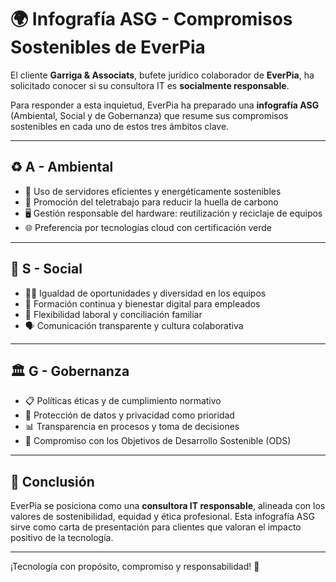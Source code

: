 # 🌍 Infografía ASG - Compromisos Sostenibles de EverPia

El cliente **Garriga & Associats**, bufete jurídico colaborador de **EverPia**, ha solicitado conocer si su consultora IT es **socialmente responsable**.

Para responder a esta inquietud, EverPia ha preparado una **infografía ASG** (Ambiental, Social y de Gobernanza) que resume sus compromisos sostenibles en cada uno de estos tres ámbitos clave.

---

## ♻️ A - Ambiental

- 🌱 Uso de servidores eficientes y energéticamente sostenibles
- 🔌 Promoción del teletrabajo para reducir la huella de carbono
- 🖥️ Gestión responsable del hardware: reutilización y reciclaje de equipos
- 🌐 Preferencia por tecnologías cloud con certificación verde

---

## 🤝 S - Social

- 👩‍💻 Igualdad de oportunidades y diversidad en los equipos
- 🧠 Formación continua y bienestar digital para empleados
- 🏡 Flexibilidad laboral y conciliación familiar
- 🗣️ Comunicación transparente y cultura colaborativa

---

## 🏛️ G - Gobernanza

- 📋 Políticas éticas y de cumplimiento normativo
- 🔐 Protección de datos y privacidad como prioridad
- 📊 Transparencia en procesos y toma de decisiones
- 🧭 Compromiso con los Objetivos de Desarrollo Sostenible (ODS)

---

## 📌 Conclusión

EverPia se posiciona como una **consultora IT responsable**, alineada con los valores de sostenibilidad, equidad y ética profesional. Esta infografía ASG sirve como carta de presentación para clientes que valoran el impacto positivo de la tecnología.

---

¡Tecnología con propósito, compromiso y responsabilidad! 🌟

